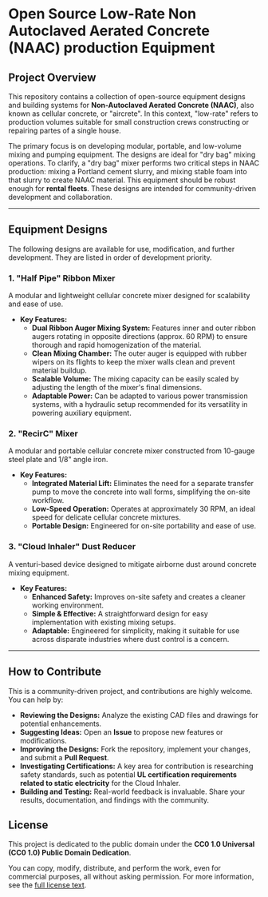 # Open Source Low-Rate Non Autoclaved Aerated Concrete (NAAC) production Equipment

## Project Overview

This repository contains a collection of open-source equipment designs and building systems for **Non-Autoclaved Aerated Concrete (NAAC)**, also known as cellular concrete, or "aircrete". In this context, "low-rate" refers to production volumes suitable for small construction crews constructing or repairing partes of a single house.

The primary focus is on developing modular, portable, and low-volume mixing and pumping equipment. The designs are ideal for "dry bag" mixing operations. To clarify, a "dry bag" mixer performs two critical steps in NAAC production: mixing a Portland cement slurry, and mixing stable foam into that slurry to create NAAC material. This equipment should be robust enough for **rental fleets**. These designs are intended for community-driven development and collaboration.

---

## Equipment Designs

The following designs are available for use, modification, and further development. They are listed in order of development priority.

### 1. "Half Pipe" Ribbon Mixer

A modular and lightweight cellular concrete mixer designed for scalability and ease of use.

* **Key Features:**
    * **Dual Ribbon Auger Mixing System:** Features inner and outer ribbon augers rotating in opposite directions (approx. 60 RPM) to ensure thorough and rapid homogenization of the material.
    * **Clean Mixing Chamber:** The outer auger is equipped with rubber wipers on its flights to keep the mixer walls clean and prevent material buildup.
    * **Scalable Volume:** The mixing capacity can be easily scaled by adjusting the length of the mixer's final dimensions.
    * **Adaptable Power:** Can be adapted to various power transmission systems, with a hydraulic setup recommended for its versatility in powering auxiliary equipment.

### 2. "RecirC" Mixer

A modular and portable cellular concrete mixer constructed from 10-gauge steel plate and 1/8" angle iron.

* **Key Features:**
    * **Integrated Material Lift:** Eliminates the need for a separate transfer pump to move the concrete into wall forms, simplifying the on-site workflow.
    * **Low-Speed Operation:** Operates at approximately 30 RPM, an ideal speed for delicate cellular concrete mixtures.
    * **Portable Design:** Engineered for on-site portability and ease of use.

### 3. "Cloud Inhaler" Dust Reducer

A venturi-based device designed to mitigate airborne dust around concrete mixing equipment.

* **Key Features:**
    * **Enhanced Safety:** Improves on-site safety and creates a cleaner working environment.
    * **Simple & Effective:** A straightforward design for easy implementation with existing mixing setups.
    * **Adaptable:** Engineered for simplicity, making it suitable for use across disparate industries where dust control is a concern.

---

## How to Contribute

This is a community-driven project, and contributions are highly welcome. You can help by:

* **Reviewing the Designs:** Analyze the existing CAD files and drawings for potential enhancements.
* **Suggesting Ideas:** Open an **Issue** to propose new features or modifications.
* **Improving the Designs:** Fork the repository, implement your changes, and submit a **Pull Request**.
* **Investigating Certifications:** A key area for contribution is researching safety standards, such as potential **UL certification requirements related to static electricity** for the Cloud Inhaler.
* **Building and Testing:** Real-world feedback is invaluable. Share your results, documentation, and findings with the community.

## License

This project is dedicated to the public domain under the **CC0 1.0 Universal (CC0 1.0) Public Domain Dedication**.

You can copy, modify, distribute, and perform the work, even for commercial purposes, all without asking permission. For more information, see the [full license text](https://creativecommons.org/publicdomain/zero/1.0/).
